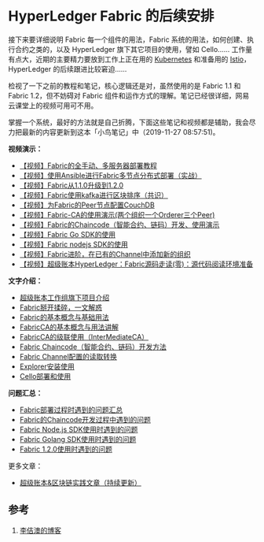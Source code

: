 <!-- toc -->
# HyperLedger Fabric 的后续安排

接下来要详细说明 Fabric 每一个组件的用法，Fabric 系统的用法，如何创建、执行合约之类的，以及 HyperLedger 旗下其它项目的使用，譬如 Cello......
工作量有点大，近期的主要精力要放到工作上正在用的 [Kubernetes](../k8s/index.md) 和准备用的 [Istio](../istio/index.md)，HyperLedger 的后续跟进比较窘迫......

检视了一下之前的教程和笔记，核心逻辑还是对，虽然使用的是 Fabric 1.1 和 Fabric 1.2，但不妨碍对 Fabric 组件和运作方式的理解。笔记已经很详细，网易云课堂上的视频可用可不用。

掌握一个系统，最好的方法就是自己折腾，下面这些笔记和视频都是辅助，我会尽力把最新的内容更新到这本「小鸟笔记」中（2019-11-27 08:57:51)。


**视频演示：**

* [【视频】Fabric的全手动、多服务器部署教程](https://www.lijiaocn.com/%E9%A1%B9%E7%9B%AE/2018/04/26/hyperledger-fabric-deploy.html)
* [【视频】使用Ansible进行Fabric多节点分布式部署（实战）](https://www.lijiaocn.com/%E9%A1%B9%E7%9B%AE/2018/07/09/hyperledger-fabric-ansible-deploy.html)
* [【视频】Fabric从1.1.0升级到1.2.0](https://www.lijiaocn.com/%E9%A1%B9%E7%9B%AE/2018/07/19/hyperledger-fabric-1-2-0.html)
* [【视频】Fabric使用kafka进行区块排序（共识）](https://www.lijiaocn.com/%E9%A1%B9%E7%9B%AE/2018/07/28/hyperledger-fabric-orderer-kafka.html)
* [【视频】为Fabric的Peer节点配置CouchDB](https://www.lijiaocn.com/%E9%A1%B9%E7%9B%AE/2018/07/19/hyperledger-fabric-with-couchdb.html)
* [【视频】Fabric-CA的使用演示(两个组织一个Orderer三个Peer)](https://www.lijiaocn.com/%E9%A1%B9%E7%9B%AE/2018/05/04/fabric-ca-example.html)
* [【视频】Fabric的Chaincode（智能合约、链码）开发、使用演示](https://www.lijiaocn.com/%E9%A1%B9%E7%9B%AE/2018/07/17/hyperledger-fabric-chaincodes-example.html)
* [【视频】Fabric Go SDK的使用](https://www.lijiaocn.com/%E7%BC%96%E7%A8%8B/2018/07/28/hyperledger-fabric-sdk-go.html)
* [【视频】Fabric nodejs SDK的使用](https://www.lijiaocn.com/%E7%BC%96%E7%A8%8B/2018/04/25/hyperledger-fabric-sdk-nodejs.html)
* [【视频】Fabric进阶，在已有的Channel中添加新的组织](https://www.lijiaocn.com/%E9%A1%B9%E7%9B%AE/2018/06/18/hyperledger-fabric-add-new-org.html)
* [【视频】超级账本HyperLedger：Fabric源码走读(零)：源代码阅读环境准备](https://www.lijiaocn.com/%E9%A1%B9%E7%9B%AE/2018/07/17/hyperledger-fabric-source-code.html)

**文字介绍：**

* [超级账本工作组旗下项目介绍](https://www.lijiaocn.com/%E9%A1%B9%E7%9B%AE/2018/05/08/hyperledger-projects-intro.html)
* [Fabric掰开揉碎，一文解惑](https://www.lijiaocn.com/%E9%A1%B9%E7%9B%AE/2018/06/25/hyperledger-fabric-main-point.html)
* [Fabric的基本概念与基础用法](https://www.lijiaocn.com/%E9%A1%B9%E7%9B%AE/2018/02/23/hyperledger-fabric-usage.html)
* [FabricCA的基本概念与用法讲解](https://www.lijiaocn.com/%E9%A1%B9%E7%9B%AE/2018/04/27/hyperledger-fabric-ca-usage.html)
* [FabricCA的级联使用（InterMediateCA）](https://www.lijiaocn.com/%E9%A1%B9%E7%9B%AE/2018/07/09/hyperledger-fabric-ca-cascade.html)
* [Fabric Chaincode（智能合约、链码）开发方法](https://www.lijiaocn.com/%E9%A1%B9%E7%9B%AE/2018/05/05/hyperledger-fabric-chaincode.html)
* [Fabric Channel配置的读取转换](https://www.lijiaocn.com/%E9%A1%B9%E7%9B%AE/2018/06/19/hyperledger-channel-config-operation.html)
* [Explorer安装使用](https://www.lijiaocn.com/%E9%A1%B9%E7%9B%AE/2018/04/26/hyperledger-explorer.html)
* [Cello部署和使用](https://www.lijiaocn.com/%E9%A1%B9%E7%9B%AE/2018/04/25/hyperledger-cello.html)

**问题汇总：**

* [Fabric部署过程时遇到的问题汇总](https://www.lijiaocn.com/%E9%97%AE%E9%A2%98/2018/04/25/hyperledger-fabric-problem.html)
* [Fabric的Chaincode开发过程中遇到的问题](https://www.lijiaocn.com/%E9%97%AE%E9%A2%98/2018/07/20/hyperledger-fabric-chaincode-problem.html)
* [Fabric Node.js SDK使用时遇到的问题](https://www.lijiaocn.com/%E9%97%AE%E9%A2%98/2018/07/15/hyperledger-fabric-nodejs-problem.html)
* [Fabric Golang SDK使用时遇到的问题](https://www.lijiaocn.com/%E9%97%AE%E9%A2%98/2018/07/15/hyperledger-fabric-golang-problem.html)
* [Fabric 1.2.0使用时遇到的问题](https://www.lijiaocn.com/%E9%97%AE%E9%A2%98/2018/07/25/hyperledger-fabric-1-2-0-problems.html)

更多文章：

* [超级账本&区块链实践文章（持续更新）](https://www.lijiaocn.com/tags/blockchain.html)

## 参考

1. [李佶澳的博客][1]

[1]: https://www.lijiaocn.com "李佶澳的博客"
